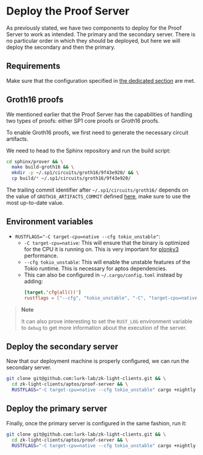 # Deploy the Proof Server

As previously stated, we have two components to deploy for the Proof Server to work as intended. The primary and the
secondary server. There is no particular order in which they should be deployed, but here we will deploy the secondary
and then the primary.

## Requirements

Make sure that the configuration specified in [the dedicated section](./configuration.md) are met.

## Groth16 proofs

We mentioned earlier that the Proof Server has the capabilities of handling two types of proofs: either SP1 core proofs
or Groth16 proofs.

To enable Groth16 proofs, we first need to generate the necessary circuit artifacts.

We need to head to the Sphinx repository and run the build script:

```bash
cd sphinx/prover && \
  make build-groth16 && \
  mkdir -p ~/.sp1/circuits/groth16/9f43e920/ && \
  cp build/* ~/.sp1/circuits/groth16/9f43e920/
```

The trailing commit identifier after `~/.sp1/circuits/groth16/` depends on the value of `GROTH16_ARTIFACTS_COMMIT`
defined [here](https://github.com/lurk-lab/sphinx/blob/3f60558d3465c51d7261c33aa8e63d7c7356ca25/prover/src/install.rs#L13),
make sure to use the most up-to-date value.

## Environment variables

- `RUSTFLAGS="-C target-cpu=native --cfg tokio_unstable"`:
    - `-C target-cpu=native`: This will ensure that the binary is optimized
      for the CPU it is running on. This is very important
      for [plonky3](https://github.com/plonky3/plonky3?tab=readme-ov-file#cpu-features) performance.
    - `--cfg tokio_unstable`: This will enable the unstable features of the
      Tokio runtime. This is necessary for aptos dependencies.
    - This can also be configured in `~/.cargo/config.toml` instead by adding:
        ```toml
        [target.'cfg(all())']
        rustflags = ["--cfg", "tokio_unstable", "-C", "target-cpu=native"]
        ```

> **Note**
>
> It can also prove interesting to set the `RUST_LOG` environment variable to `debug` to get more information
> about the execution of the server.

## Deploy the secondary server

Now that our deployment machine is properly configured, we can run the secondary server.

```bash
git clone git@github.com:lurk-lab/zk-light-clients.git && \
  cd zk-light-clients/aptos/proof-server && \
  RUSTFLAGS="-C target-cpu=native --cfg tokio_unstable" cargo +nightly run --release --bin server_secondary -- -a <NETWORK_ADDRESS>
```

## Deploy the primary server

Finally, once the primary server is configured in the same fashion, run it:

```bash
git clone git@github.com:lurk-lab/zk-light-clients.git && \
  cd zk-light-clients/aptos/proof-server && \
  RUSTFLAGS="-C target-cpu=native --cfg tokio_unstable" cargo +nightly run --release --bin server_primary -- -a <NETWORK_ADDESS> --snd-addr <SECONDARY_SERVER_ADDRESS>
```
